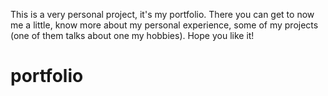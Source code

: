 This is a very personal project, it's my portfolio. There you can get to now me a little,
know more about my personal experience, some of my projects (one of them talks about one my hobbies).
Hope you like it!
# portfolio
